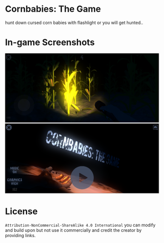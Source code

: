 # Cornbabies: The Game
hunt down cursed corn babies with flashlight or you will get hunted..

# In-game Screenshots
![Alt text](https://github.com/Alizadev/Cornbabies_The_Game/blob/main/Screenshot%202023-09-17%20142356.png "#1")
![Alt text](https://github.com/Alizadev/Cornbabies_The_Game/blob/main/Screenshot%202023-09-17%20142421.png "#2")

# License
`Attribution-NonCommercial-ShareAlike 4.0 International`
you can modify and build upon but not use it commercially and credit the creator by providing links.
